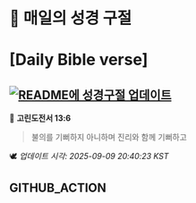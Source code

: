 # 🙏 매일의 성경 구절
# [Daily Bible verse]
## [![README에 성경구절 업데이트](https://github.com/DONGSUKA/first_test/actions/workflows/update-readme-bible.yml/badge.svg)](https://github.com/DONGSUKA/first_test/actions/workflows/update-readme-bible.yml)
<!-- START_BIBLE_VERSE -->
📖 **고린도전서 13:6**
> 불의를 기뻐하지 아니하며 진리와 함께 기뻐하고

🕊️ _업데이트 시각: 2025-09-09 20:40:23 KST_
  <!-- END_BIBLE_VERSE -->
## GITHUB_ACTION
